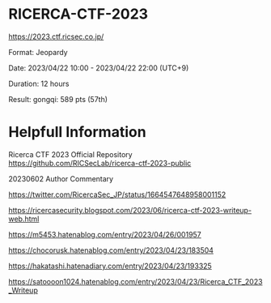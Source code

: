 # RICERCA-CTF-2023

https://2023.ctf.ricsec.co.jp/

Format: Jeopardy

Date: 2023/04/22 10:00 - 2023/04/22 22:00 (UTC+9)

Duration: 12 hours

Result: gongqi: 589 pts (57th)


# Helpfull Information

Ricerca CTF 2023 Official Repository
https://github.com/RICSecLab/ricerca-ctf-2023-public

20230602 Author Commentary

https://twitter.com/RicercaSec_JP/status/1664547648958001152

https://ricercasecurity.blogspot.com/2023/06/ricerca-ctf-2023-writeup-web.html

https://m5453.hatenablog.com/entry/2023/04/26/001957

https://chocorusk.hatenablog.com/entry/2023/04/23/183504

https://hakatashi.hatenadiary.com/entry/2023/04/23/193325

https://satoooon1024.hatenablog.com/entry/2023/04/23/Ricerca_CTF_2023_Writeup